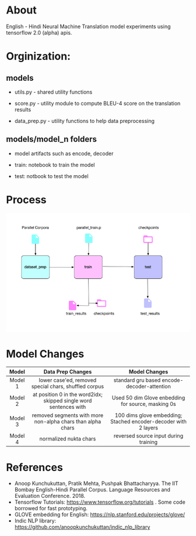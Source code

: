 # About
English - Hindi Neural Machine Translation model experiments using tensorflow 2.0 (alpha) apis.

# Orginization:
## models  

* utils.py - shared utility functions  

* score.py - utility module to compute BLEU-4 score on the translation results  

* data_prep.py - utility functions to help data preprocessing  

## models/model_n folders  

* model artifacts such as encode, decoder  

* train: notebook to train the model  

* test: notbook to test the model  


# Process

![nmt process](nmt_process.png)


# Model Changes
| Model | Data Prep Changes| Model Changes|
| :---: | :---: | :---: | 
| Model 1 | lower case'ed, removed special chars, shuffled corpus | standard gru based encode-decoder-attention | 
| Model 2 | <pad> at position 0 in the word2idx; skipped single word sentences with <uwn> | Used 50 dim Glove enbedding for source, masking 0s | 
| Model 3 | removed segments with more non-alpha chars than alpha chars | 100 dims glove embedding; Stached encoder-decoder with 2 layers | 
| Model 4 | normalized nukta chars | reversed source input during training | 

# References
* Anoop Kunchukuttan, Pratik Mehta, Pushpak Bhattacharyya. The IIT Bombay English-Hindi Parallel Corpus. Language Resources and Evaluation Conference. 2018.
* Tensorflow Tutorials: https://www.tensorflow.org/tutorials . Some code borrowed for fast prototyping.
* GLOVE embedding for English: https://nlp.stanford.edu/projects/glove/
* Indic NLP library: https://github.com/anoopkunchukuttan/indic_nlp_library
